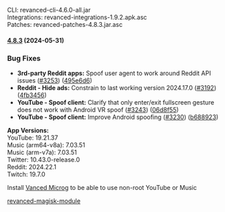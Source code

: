 CLI: revanced-cli-4.6.0-all.jar  
Integrations: revanced-integrations-1.9.2.apk.asc  
Patches: revanced-patches-4.8.3.jar.asc  

#### [4.8.3](https://github.com/ReVanced/revanced-patches/compare/v4.8.2...v4.8.3) (2024-05-31)
### Bug Fixes
* **3rd-party Reddit apps:** Spoof user agent to work around Reddit API issues ([#3253](https://github.com/ReVanced/revanced-patches/issues/3253)) ([495e6d6](https://github.com/ReVanced/revanced-patches/commit/495e6d65e7cbae88baa71f8334b9afcf9819deaf))
* **Reddit - Hide ads:** Constrain to last working version 2024.17.0 ([#3192](https://github.com/ReVanced/revanced-patches/issues/3192)) ([4fb3456](https://github.com/ReVanced/revanced-patches/commit/4fb3456e93ff7ec19030de8870e1cb9c1319faef))
* **YouTube - Spoof client:** Clarify that only enter/exit fullscreen gesture does not work with Android VR spoof ([#3243](https://github.com/ReVanced/revanced-patches/issues/3243)) ([06d8f55](https://github.com/ReVanced/revanced-patches/commit/06d8f55e9b6ce27d8c550f202615689ac9c34cfa))
* **YouTube - Spoof client:** Improve Android spoofing ([#3230](https://github.com/ReVanced/revanced-patches/issues/3230)) ([b688923](https://github.com/ReVanced/revanced-patches/commit/b688923c7e83805f2377a19b20a969b8cb749a9c))

  
**App Versions:**  
YouTube: 19.21.37  
Music (arm64-v8a): 7.03.51  
Music (arm-v7a): 7.03.51  
Twitter: 10.43.0-release.0  
Reddit: 2024.22.1  
Twitch: 19.7.0  

Install [Vanced Microg](https://github.com/TeamVanced/VancedMicroG/releases) to be able to use non-root YouTube or Music  

[revanced-magisk-module](https://github.com/j-hc/revanced-magisk-module)  
